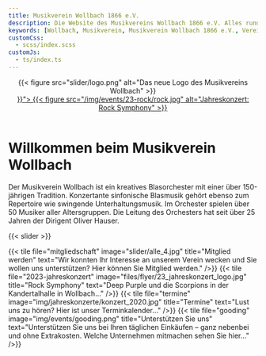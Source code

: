 ```yaml
---
title: Musikverein Wollbach 1866 e.V.
description: Die Website des Musikvereins Wollbach 1866 e.V. Alles rund um unsere Auftritte, Jugendarbeit, Besetzung, Bilder und Einblicke in die Vereinshistorie.
keywords: [Wollbach, Musikverein, Musikverein Wollbach 1866 e.V., Verein, Musik, Orchester, Blasmusik, Instrument, Jugendarbeit, Konzert]
customCss:
  - scss/index.scss
customJs:
  - ts/index.ts
---
```


<header>
  <div class="mvw-brand">
    {{< figure src="slider/logo.png"
               alt="Das neue Logo des Musikvereins Wollbach"
    >}}
  </div>
  <div class="rock-symphony">
    <a href="{{< ref "2023-jahreskonzert.md" >}}">
      {{< figure src="/img/events/23-rock/rock.jpg"
                 alt="Jahreskonzert: Rock Symphony"
      >}}
    </a>
  </div>
</header>

<h1 class="page-header">Willkommen beim Musikverein Wollbach</h1>

Der Musikverein Wollbach ist ein kreatives Blasorchester mit einer über 150-jährigen Tradition. Konzertante sinfonische
Blasmusik gehört ebenso zum Repertoire wie swingende Unterhaltungsmusik. Im Orchester spielen über 50 Musiker aller
Altersgruppen. Die Leitung des Orchesters hat seit über 25 Jahren der Dirigent Oliver Hauser.

{{< slider >}}

<div class="tiles">
  {{< tile file="mitgliedschaft"
           image="slider/alle_4.jpg"
           title="Mitglied werden"
           text="Wir konnten Ihr Interesse an unserem Verein wecken und Sie wollen uns unterstützen? Hier können Sie Mitglied werden."
  />}}
  {{< tile file="2023-jahreskonzert"
           image="files/flyer/23_jahreskonzert_logo.jpg"
           title="Rock Symphony"
           text="Deep Purple und die Scorpions in der Kandertalhalle in Wollbach..."
  />}}
  {{< tile file="termine"
           image="img/jahreskonzerte/konzert_2020.jpg"
           title="Termine"
           text="Lust uns zu hören? Hier ist unser Terminkalender..."
  />}}
  {{< tile file="gooding"
           image="img/events/gooding.png"
           title="Unterstützen Sie uns"
           text="Unterstützen Sie uns bei Ihren täglichen Einkäufen – ganz nebenbei und ohne Extrakosten. Welche Unternehmen mitmachen sehen Sie hier..."
  />}}
</div>
